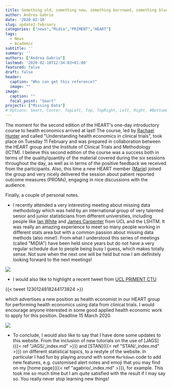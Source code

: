 ```yaml
---
title: Something old, something new, something borrowed, something blue
author: Andrea Gabrio
date: '2020-02-10'
slug: update2-february
categories: ["news","Midia","PRIMENT","HEART"]
tags:
  - News
  - Academic
subtitle: ''
summary: ''
authors: ["Andrea Gabrio"]
lastmod: '2020-02-10T12:34:03+01:00'
featured: false
draft: false
header:
  caption: "Who can get this reference?"
  image: ""
image:
  caption: ""
  focal_point: "Smart"
projects: ["Missing Data"]
# Options: Smart, Center, TopLeft, Top, TopRight, Left, Right, #BottomLeft, Bottom, BottomRight
---
```


The moment for the second edition of the HEART's one-day introductory course to health economics arrived at last! The course, led by [Rachael Hunter](https://iris.ucl.ac.uk/iris/browse/profile?upi=RMHUN48) and called "Understanding health economics in clinical trials", took place on Tuesday 11 February and was prepared in collaboration between the HEART group and the Institute of Clinical Trials and Methodology (ICTM). I believe this second edition of the course was a success both in terms of the quality/quantity of the material covered during the six sessions throughout the day, as well as in terms of the positive feedback we received from the participants. Also, this time a new HEART member ([Marie](https://iris.ucl.ac.uk/iris/browse/profile?upi=MCCLE13)) joined the group and very nicely delivered the session about patient reported outcome measures (PROMs), engaging in nice discussions with the audience. 

Finally, a couple of personal notes. 

* I recently attended a very interesting meeting about missing data methodology which was held by an international group of very talented senior and junior statisticians from different universities, including people like [Ian White](https://www.ctu.mrc.ac.uk/about-us/senior-staff/ian-white/) and [James Carpenter](https://www.lshtm.ac.uk/aboutus/people/carpenter.james) from UCL and the LSHTM. It was really an amazing experience to meet so many people working in different stats area but with a common passion about missing data methods (also mine!). From what I understood this series of meetings (called "MiDIA") have been held since years but do not have a very regular schedule due to people being busy I guess, which makes totally sense. Not sure when the next one will be held but now I am definitely looking forward to the next meetings!

![](https://media.giphy.com/media/kFBJt0yqZD315EFJiJ/giphy.gif)
	
* I would also like to highlight a recent tweet from [UCL PRIMENT CTU](https://www.ucl.ac.uk/priment/) 

{{< tweet 1230124818244173824 >}}

which advertises a new position as health economist in our HEART group for performing health economics using data from clinical trials. I would encourage anyone interested in some good applied health economic work to apply for this position. Deadline 15 March 2020.  

![](https://media.giphy.com/media/kHZu4LDtvpY63RT1He/giphy.gif)

* To conclude, I would also like to say that I have done some updates to this website. From the inclusion of new tutorials on the use of [JAGS]({{< ref "JAGS/_index.md" >}}) and [STAN]({{< ref "STAN/_index.md" >}}) on different statistical topics, to a restyle of the website. In particular I had fun by playing around with some `Markdown` code to add new features, e.g. customised alert notes and emoji that you may find on my [home page]({{< ref "agabrio/_index.md" >}}), for example. This took me so much time but I am quite satisfied with the result if I may say so. You really never stop learning new things! 
  
 












